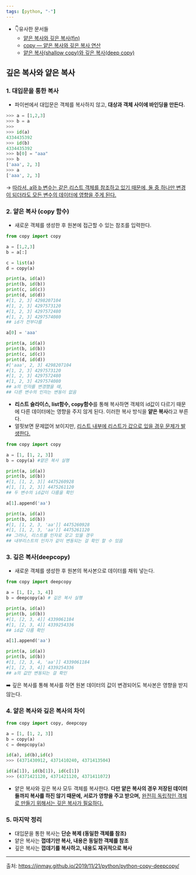 ```yaml
---
tags: [python, "-"]
---
```


- 👇유사한 문서들
	- [얕은 복사와 깊은 복사(fin)](얕은%20복사와%20깊은%20복사(fin).md)
	- [copy — 얕은 복사와 깊은 복사 연산](copy%20—%20얕은%20복사와%20깊은%20복사%20연산.md)
	- [얕은 복사(shallow copy)와 깊은 복사(deep copy)](얕은%20복사(shallow%20copy)와%20깊은%20복사(deep%20copy).md)


## 깊은 복사와 얕은 복사 

### 1. 대입문을 통한 복사

- 파이썬에서 대입문은 객체를 복사하지 않고, **대상과 객체 사이에 바인딩을 만든다.**

```python
>>> a = [1,2,3]
>>> b = a
>>>
>>> id(a)
4334435392
>>> id(b)
4334435392
>>> b[0] = "aaa"
>>> b
['aaa', 2, 3]
>>> a
['aaa', 2, 3]
```

→ <u>따라서, a와 b 변수는 같은 리스트 객체를 참조하고 있기 때문에, 둘 중 하나만 변경이 되더라도 모든 변수의 데이터에 영향을 주게 된다.</u>

### 2. 얕은 복사 (copy 함수)

- 새로운 객체를 생성한 후 원본에 접근할 수 있는 참조를 입력한다.

```python
from copy import copy

a = [1,2,3]
b = a[:]

c = list(a)
d = copy(a)

print(a, id(a))
print(b, id(b))
print(c, id(c))
print(d, id(d))
#[1, 2, 3] 4298207104
#[1, 2, 3] 4297573120
#[1, 2, 3] 4297572480
#[1, 2, 3] 4297574080
## id가 전부다름

a[0] = 'aaa'

print(a, id(a))
print(b, id(b))
print(c, id(c))
print(d, id(d))
#['aaa', 2, 3] 4298207104
#[1, 2, 3] 4297573120
#[1, 2, 3] 4297572480
#[1, 2, 3] 4297574080
## a의 인자를 변경했을 때, 
## 다른 변수의 인자는 변동이 없음
```

- **리스트 슬라이스, list함수, copy함수**를 통해 복사하면 객체의 id값이 다르기 때문에 다른 데이터에는 영향을 주지 않게 된다. 이러한 복사 방식을 **얕은 복사**라고 부른다.
- 얼핏보면 문제없어 보이지만, <u>리스트 내부에 리스트가 값으로 있을 경우 문제가 발생한다.</u>

```python
from copy import copy

a = [1, [1, 2, 3]]
b = copy(a) #얕은 복사 실행

print(a, id(a))
print(b, id(b))
#[1, [1, 2, 3]] 4475260928
#[1, [1, 2, 3]] 4475261120
## 두 변수의 id값이 다름을 확인

a[1].append('aa')

print(a, id(a))
print(b, id(b))
#[1, [1, 2, 3, 'aa']] 4475260928
#[1, [1, 2, 3, 'aa']] 4475261120
## 그러나, 리스트를 인자로 갖고 있을 경우 
## 내부리스트의 인자가 같이 변동되는 걸 확인 할 수 있음
```



### 3. 깊은 복사(deepcopy)

- 새로운 객체를 생성한 후 원본의 복사본으로 데이터를 채워 넣는다.

```python
from copy import deepcopy

a = [1, [2, 3, 4]]
b = deepcopy(a) # 깊은 복사 실행

print(a, id(a))
print(b, id(b))
#[1, [2, 3, 4]] 4339061184
#[1, [2, 3, 4]] 4339254336
## id값 다름 확인

a[1].append('aa')

print(a, id(a))
print(b, id(b))
#[1, [2, 3, 4, 'aa']] 4339061184
#[1, [2, 3, 4]] 4339254336
## a의 값만 변동되는 걸 확인 
```

➡️ 깊은 복사를 통해 복사를 하면 원본 데이터의 값이 변경되어도 복사본은 영향을 받지 않는다. 

### 4. 얕은 복사와 깊은 복사의 차이

```python
from copy import copy, deepcopy 

a = [1, [1, 2, 3]]
b = copy(a)
c = deepcopy(a)

id(a), id(b),id(c)
>>> (4371430912, 4371410240, 4371413504)

id(a[1]), id(b[1]), id(c[1])
>>> (4371421120, 4371421120, 4371411072)
```

- 얕은 복사와 깊은 복사 모두 객체를 복사한다. **다만 얕은 복사의 경우 저장된 데이터들까지 복사를 하진 않기 때문에, 서로가 영향을 주고 받으며,** <u>완전히 독립적인 객체로 만들기 위해서는 깊은 복사가 필요하다.</u>

### 5. 마지막 정리

- 대입문을 통한 복사는 **단순 복제 (동일한 객체를 참조)**
- 얕은 복사는 **껍데기만 복사, 내용은 동일한 객체를 참조**
- 깊은 복사는 **껍데기를 복사하고, 내용도 재귀적으로 복사**

---
출처: https://jinmay.github.io/2019/11/21/python/python-copy-deepcopy/